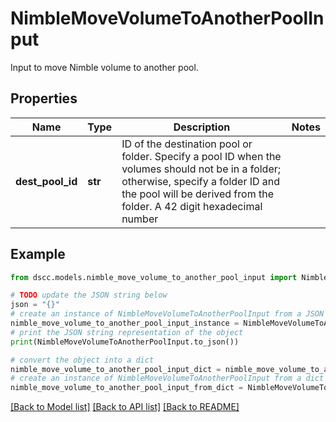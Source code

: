 # NimbleMoveVolumeToAnotherPoolInput

Input to move Nimble volume to another pool.

## Properties

Name | Type | Description | Notes
------------ | ------------- | ------------- | -------------
**dest_pool_id** | **str** | ID of the destination pool or folder. Specify a pool ID when the volumes should not be in a folder; otherwise, specify a folder ID and the pool will be derived from the folder. A 42 digit hexadecimal number | 

## Example

```python
from dscc.models.nimble_move_volume_to_another_pool_input import NimbleMoveVolumeToAnotherPoolInput

# TODO update the JSON string below
json = "{}"
# create an instance of NimbleMoveVolumeToAnotherPoolInput from a JSON string
nimble_move_volume_to_another_pool_input_instance = NimbleMoveVolumeToAnotherPoolInput.from_json(json)
# print the JSON string representation of the object
print(NimbleMoveVolumeToAnotherPoolInput.to_json())

# convert the object into a dict
nimble_move_volume_to_another_pool_input_dict = nimble_move_volume_to_another_pool_input_instance.to_dict()
# create an instance of NimbleMoveVolumeToAnotherPoolInput from a dict
nimble_move_volume_to_another_pool_input_from_dict = NimbleMoveVolumeToAnotherPoolInput.from_dict(nimble_move_volume_to_another_pool_input_dict)
```
[[Back to Model list]](../README.md#documentation-for-models) [[Back to API list]](../README.md#documentation-for-api-endpoints) [[Back to README]](../README.md)


